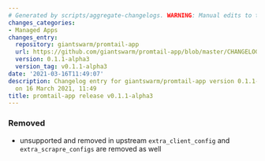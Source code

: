 ```yaml
---
# Generated by scripts/aggregate-changelogs. WARNING: Manual edits to this files will be overwritten.
changes_categories:
- Managed Apps
changes_entry:
  repository: giantswarm/promtail-app
  url: https://github.com/giantswarm/promtail-app/blob/master/CHANGELOG.md#011-alpha3---2021-03-16
  version: 0.1.1-alpha3
  version_tag: v0.1.1-alpha3
date: '2021-03-16T11:49:07'
description: Changelog entry for giantswarm/promtail-app version 0.1.1-alpha3, published
  on 16 March 2021, 11:49
title: promtail-app release v0.1.1-alpha3
---
```


### Removed
- unsupported and removed in upstream `extra_client_config` and `extra_scrapre_configs` are removed as well
